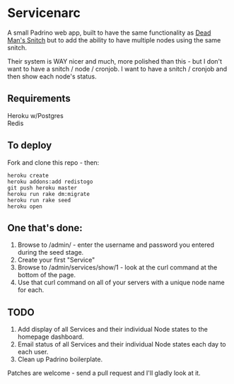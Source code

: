 Servicenarc
===========

A small Padrino web app, built to have the same functionality as [Dead Man's Snitch](https://deadmanssnitch.com) but to add the ability to have multiple nodes using the same snitch.

Their system is WAY nicer and much, more polished than this - but I don't want to have a snitch / node / cronjob. I want to have a snitch / cronjob and then show each node's status.

Requirements
-------------

Heroku w/Postgres<br/>
Redis

To deploy
---------

Fork and clone this repo - then:

	heroku create
	heroku addons:add redistogo
	git push heroku master
	heroku run rake dm:migrate
	heroku run rake seed
	heroku open

One that's done:
----------------

1. Browse to /admin/ - enter the username and password you entered during the seed stage.
2. Create your first "Service"
3. Browse to /admin/services/show/1 - look at the curl command at the bottom of the page.
4. Use that curl command on all of your servers with a unique node name for each.

TODO
----

1. Add display of all Services and their individual Node states to the homepage dashboard.
2. Email status of all Services and their individual Node states each day to each user.
3. Clean up Padrino boilerplate.

Patches are welcome - send a pull request and I'll gladly look at it.

